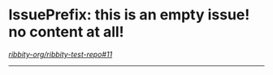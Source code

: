 
# IssuePrefix: this is an empty issue! no content at all!

*[ribbity-org/ribbity-test-repo#11](https://github.com/ribbity-org/ribbity-test-repo/issues/11)*

---



